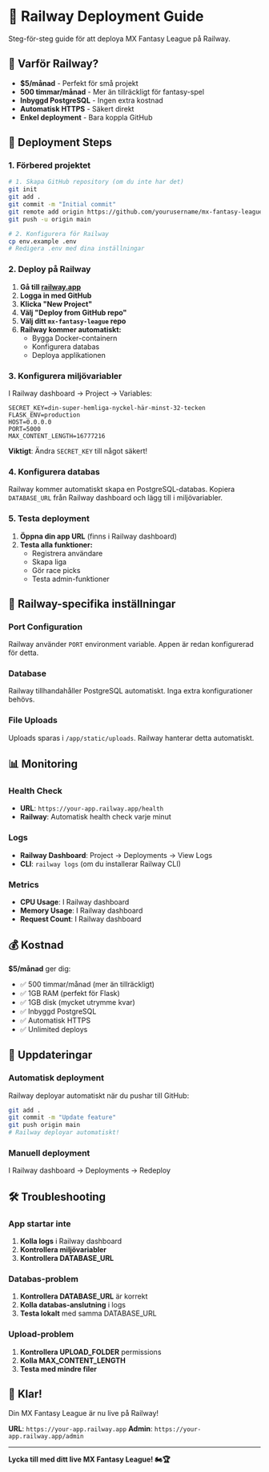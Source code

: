# 🚂 Railway Deployment Guide

Steg-för-steg guide för att deploya MX Fantasy League på Railway.

## 🎯 Varför Railway?

- **$5/månad** - Perfekt för små projekt
- **500 timmar/månad** - Mer än tillräckligt för fantasy-spel
- **Inbyggd PostgreSQL** - Ingen extra kostnad
- **Automatisk HTTPS** - Säkert direkt
- **Enkel deployment** - Bara koppla GitHub

## 🚀 Deployment Steps

### 1. Förbered projektet

```bash
# 1. Skapa GitHub repository (om du inte har det)
git init
git add .
git commit -m "Initial commit"
git remote add origin https://github.com/yourusername/mx-fantasy-league.git
git push -u origin main

# 2. Konfigurera för Railway
cp env.example .env
# Redigera .env med dina inställningar
```

### 2. Deploy på Railway

1. **Gå till [railway.app](https://railway.app)**
2. **Logga in med GitHub**
3. **Klicka "New Project"**
4. **Välj "Deploy from GitHub repo"**
5. **Välj ditt `mx-fantasy-league` repo**
6. **Railway kommer automatiskt:**
   - Bygga Docker-containern
   - Konfigurera databas
   - Deploya applikationen

### 3. Konfigurera miljövariabler

I Railway dashboard → Project → Variables:

```
SECRET_KEY=din-super-hemliga-nyckel-här-minst-32-tecken
FLASK_ENV=production
HOST=0.0.0.0
PORT=5000
MAX_CONTENT_LENGTH=16777216
```

**Viktigt**: Ändra `SECRET_KEY` till något säkert!

### 4. Konfigurera databas

Railway kommer automatiskt skapa en PostgreSQL-databas. Kopiera `DATABASE_URL` från Railway dashboard och lägg till i miljövariabler.

### 5. Testa deployment

1. **Öppna din app URL** (finns i Railway dashboard)
2. **Testa alla funktioner:**
   - Registrera användare
   - Skapa liga
   - Gör race picks
   - Testa admin-funktioner

## 🔧 Railway-specifika inställningar

### Port Configuration
Railway använder `PORT` environment variable. Appen är redan konfigurerad för detta.

### Database
Railway tillhandahåller PostgreSQL automatiskt. Inga extra konfigurationer behövs.

### File Uploads
Uploads sparas i `/app/static/uploads`. Railway hanterar detta automatiskt.

## 📊 Monitoring

### Health Check
- **URL**: `https://your-app.railway.app/health`
- **Railway**: Automatisk health check varje minut

### Logs
- **Railway Dashboard**: Project → Deployments → View Logs
- **CLI**: `railway logs` (om du installerar Railway CLI)

### Metrics
- **CPU Usage**: I Railway dashboard
- **Memory Usage**: I Railway dashboard
- **Request Count**: I Railway dashboard

## 💰 Kostnad

**$5/månad** ger dig:
- ✅ 500 timmar/månad (mer än tillräckligt)
- ✅ 1GB RAM (perfekt för Flask)
- ✅ 1GB disk (mycket utrymme kvar)
- ✅ Inbyggd PostgreSQL
- ✅ Automatisk HTTPS
- ✅ Unlimited deploys

## 🔄 Uppdateringar

### Automatisk deployment
Railway deployar automatiskt när du pushar till GitHub:

```bash
git add .
git commit -m "Update feature"
git push origin main
# Railway deployar automatiskt!
```

### Manuell deployment
I Railway dashboard → Deployments → Redeploy

## 🛠️ Troubleshooting

### App startar inte
1. **Kolla logs** i Railway dashboard
2. **Kontrollera miljövariabler**
3. **Kontrollera DATABASE_URL**

### Databas-problem
1. **Kontrollera DATABASE_URL** är korrekt
2. **Kolla databas-anslutning** i logs
3. **Testa lokalt** med samma DATABASE_URL

### Upload-problem
1. **Kontrollera UPLOAD_FOLDER** permissions
2. **Kolla MAX_CONTENT_LENGTH**
3. **Testa med mindre filer**

## 🎉 Klar!

Din MX Fantasy League är nu live på Railway! 

**URL**: `https://your-app.railway.app`
**Admin**: `https://your-app.railway.app/admin`

---

**Lycka till med ditt live MX Fantasy League! 🏍️🏆**
